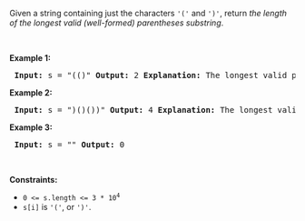 <p>Given a string containing just the characters <code>&#39;(&#39;</code> and <code>&#39;)&#39;</code>, return <em>the length of the longest valid (well-formed) parentheses </em><span data-keyword="substring-nonempty"><em>substring</em></span>.</p>  <p>&nbsp;</p> <p><strong class="example">Example 1:</strong></p>  <pre> <strong>Input:</strong> s = &quot;(()&quot; <strong>Output:</strong> 2 <strong>Explanation:</strong> The longest valid parentheses substring is &quot;()&quot;. </pre>  <p><strong class=  "example">Example 2:</strong></p>  <pre> <strong>Input:</strong> s = &quot;)()())&quot; <strong>Output:</strong> 4 <strong>Explanation:</strong> The longest valid parentheses substring is &quot;()()&quot;. </pre>  <p><strong class=  "example">Example 3:</strong></p>  <pre> <strong>Input:</strong> s = &quot;&quot; <strong>Output:</strong> 0 </pre>  <p>&nbsp;</p> <p><strong>Constraints:</strong></p>  <ul> <li><code>0 &lt;= s.length &lt;= 3 * 10<sup>4</sup></code></li> <li><code>s[i]</code> is <code>&#39;(&#39;</code>, or <code>&#39;)&#39;</code>.</li> </ul> 